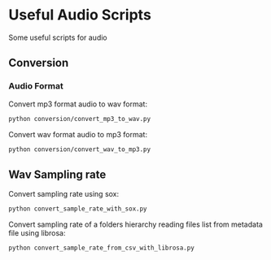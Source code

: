 # Useful Audio Scripts

Some useful scripts for audio


## Conversion

### Audio Format

Convert mp3 format audio to wav format: 

```bash
python conversion/convert_mp3_to_wav.py
```

Convert wav format audio to mp3 format: 

```bash
python conversion/convert_wav_to_mp3.py
```

## Wav Sampling rate

Convert sampling rate using sox:

```bash
python convert_sample_rate_with_sox.py
```

Convert sampling rate of a folders hierarchy reading files list from metadata file using librosa:

```bash
python convert_sample_rate_from_csv_with_librosa.py
```

